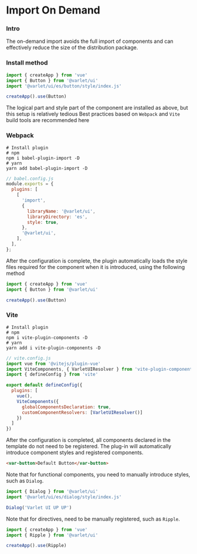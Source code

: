 # Import On Demand

### Intro
The on-demand import avoids the full import of components and can effectively reduce the size of the distribution package.


### Install method

```js
import { createApp } from 'vue'
import { Button } from '@varlet/ui'
import '@varlet/ui/es/button/style/index.js'

createApp().use(Button)
```

The logical part and style part of the component are installed as above, but this setup is relatively tedious
Best practices based on `Webpack` and `Vite` build tools are recommended here
### Webpack
```shell
# Install plugin
# npm
npm i babel-plugin-import -D 
# yarn
yarn add babel-plugin-import -D
```

```js
// babel.config.js
module.exports = {
  plugins: [
    [
      'import',
      {
        libraryName: '@varlet/ui',
        libraryDirectory: 'es',
        style: true,
      },
      '@varlet/ui',
    ],
  ],
};
```

After the configuration is complete, 
the plugin automatically loads the style files required for the component when it is introduced, 
using the following method

```js
import { createApp } from 'vue'
import { Button } from '@varlet/ui'

createApp().use(Button)
```

### Vite

```shell
# Install plugin
# npm
npm i vite-plugin-components -D
# yarn
yarn add i vite-plugin-components -D
```

```js
// vite.config.js
import vue from '@vitejs/plugin-vue'
import ViteComponents, { VarletUIResolver } from 'vite-plugin-components'
import { defineConfig } from 'vite'

export default defineConfig({
  plugins: [
    vue(),
    ViteComponents({
      globalComponentsDeclaration: true,
      customComponentResolvers: [VarletUIResolver()]
    })
  ]
})
```

After the configuration is completed, all components declared in the template do not need to be registered. 
The plug-in will automatically introduce component styles and registered components.

```html
<var-button>Default Button</var-button>
```

Note that for functional components, you need to manually introduce styles, such as `Dialog`.

```js
import { Dialog } from '@varlet/ui'
import '@varlet/ui/es/dialog/style/index.js'

Dialog('Varlet UI UP UP')
```

Note that for directives, need to be manually registered, such as `Ripple`.

```js
import { createApp } from 'vue'
import { Ripple } from '@varlet/ui'

createApp().use(Ripple)
```

